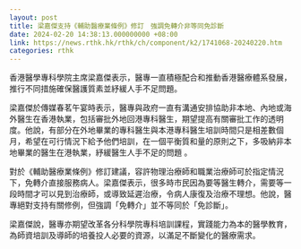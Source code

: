 ```yaml
---
layout: post
title: 梁嘉傑支持《輔助醫療業條例》修訂　強調免轉介非等同免診斷
date: 2024-02-20 14:38:13.000000000 +08:00
link: https://news.rthk.hk/rthk/ch/component/k2/1741068-20240220.htm
categories: rthk
---
```


香港醫學專科學院主席梁嘉傑表示，醫專一直積極配合和推動香港醫療體系發展，推行不同措施確保醫護質素並紓緩人手不足問題。

梁嘉傑於傳媒春茗午宴時表示，醫專與政府一直有溝通安排協助非本地、內地或海外醫生在香港執業，包括審批外地回港專科醫生，期望提高有關審批工作的透明度。他說，有部分在外地畢業的專科醫生與本港專科醫生培訓時間只是相差數個月，希望在可行情況下給予他們培訓，在一個平衡質和量的原則之下，多吸納非本地畢業的醫生在港執業，紓緩醫生人手不足的問題 。

對於《輔助醫療業條例》修訂建議，容許物理治療師和職業治療師可於指定情況下，免轉介直接服務病人。梁嘉傑表示，很多時市民因為要等醫生轉介，需要等一段時間才可以見到治療師，或導致延遲治療，令病人康復及治療不理想。他說，醫專絕對支持有關修例，但強調「免轉介」並不等同於「免診斷」。

梁嘉傑說，醫專亦期望改革各分科學院專科培訓課程，實踐能力為本的醫學教育，為師資培訓及導師的培養投人必要的資源，以滿足不斷變化的醫療需求。
